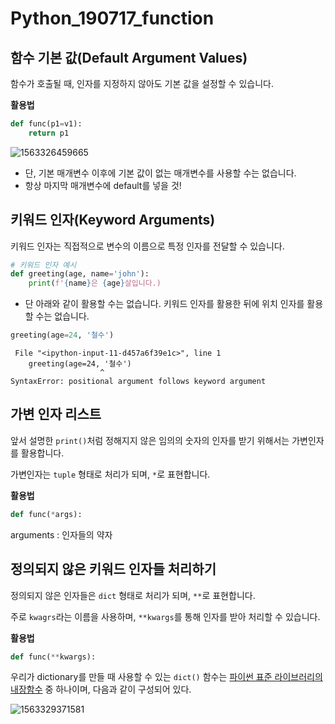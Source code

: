 # Python_190717_function

## 함수 기본 값(Default Argument Values)

함수가 호출될 때, 인자를 지정하지 않아도 기본 값을 설정할 수 있습니다.

**활용법**

```python
def func(p1=v1):
    return p1
```

![1563326459665](C:\Users\student\AppData\Roaming\Typora\typora-user-images\1563326459665.png)

- 단, 기본 매개변수 이후에 기본 값이 없는 매개변수를 사용할 수는 없습니다.
- 항상 마지막 매개변수에 default를 넣을 것!



## 키워드 인자(Keyword Arguments)

키워드 인자는 직접적으로 변수의 이름으로 특정 인자를 전달할 수 있습니다.

```python
# 키워드 인자 예시
def greeting(age, name='john'):
    print(f'{name}은 {age}살입니다.)
```



- 단 아래와 같이 활용할 수는 없습니다. 키워드 인자를 활용한 뒤에 위치 인자를 활용할 수는 없습니다.

```python
greeting(age=24, '철수')
```

```result
 File "<ipython-input-11-d457a6f39e1c>", line 1
    greeting(age=24, '철수')
                    ^
SyntaxError: positional argument follows keyword argument
```





## 가변 인자 리스트

앞서 설명한 `print()`처럼 정해지지 않은 임의의 숫자의 인자를 받기 위해서는 가변인자를 활용합니다.

가변인자는 `tuple` 형태로 처리가 되며, `*`로 표현합니다.

**활용법**

```python
def func(*args):
```

arguments : 인자들의 약자



## 정의되지 않은 키워드 인자들 처리하기

정의되지 않은 인자들은 `dict` 형태로 처리가 되며, `**`로 표현합니다.

주로 `kwagrs`라는 이름을 사용하며, `**kwargs`를 통해 인자를 받아 처리할 수 있습니다.

**활용법**

```python
def func(**kwargs):
```



우리가 dictionary를 만들 때 사용할 수 있는 `dict()` 함수는 [파이썬 표준 라이브러리의 내장함수](https://docs.python.org/ko/3.6/library/functions.html) 중 하나이며, 다음과 같이 구성되어 있다. 

![1563329371581](C:\Users\student\AppData\Roaming\Typora\typora-user-images\1563329371581.png)



